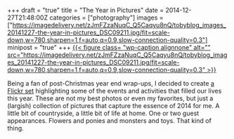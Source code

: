 +++
draft = "true"
title = "The Year in Pictures"
date = 2014-12-27T21:48:00Z
categories = ["photography"]
images = ["https://imagedelivery.net/zJmFZzaNuqC_Q5Caqyu8nQ/tobyblog_images_20141227-the-year-in-pictures_DSC09211.jpg/fit=scale-down,w=780,sharpen=1,f=auto,q=0.9,slow-connection-quality=0.3"]
minipost = "true"
+++
[{{< figure class= "wp-caption alignnone" alt="" src="https://imagedelivery.net/zJmFZzaNuqC_Q5Caqyu8nQ/tobyblog_images_20141227-the-year-in-pictures_DSC09211.jpg/fit=scale-down,w=780,sharpen=1,f=auto,q=0.9,slow-connection-quality=0.3" >}}](https://www.flickr.com/photos/tobyjmarks/sets/72157649926955132/)

Being a fan of post-Christmas year end wrap-ups, I decided to create [a Flickr set](https://www.flickr.com/photos/tobyjmarks/sets/72157649926955132/) highlighting some of the events and activities that filled our lives this year. These are not my best photos or even my favorites, but just a (largish) collection of pictures that capture the essence of 2014 for me. A little bit of countryside, a little bit of life at home. One or two guest appearances. Flowers and ponies and monsters and toys. That kind of thing.
